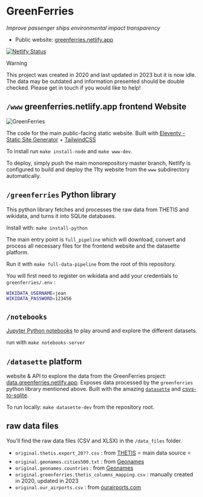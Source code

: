 # GreenFerries

*Improve passenger ships environmental impact transparency*

- Public website: [greenferries.netlify.app](https://greenferries.netlify.app)

[![Netlify Status](https://api.netlify.com/api/v1/badges/214d136b-2a50-41c0-b028-643e8352c1b6/deploy-status)](https://app.netlify.com/sites/greenferries/deploys)

> [!WARNING]
> This project was created in 2020 and last updated in 2023 but it is now idle.
> The data may be outdated and information presented should be double checked.
> Please get in touch if you would like to help!

## `/www` greenferries.netlify.app frontend Website

![GreenFerries](https://i.imgur.com/7RVgLVD.jpg)

The code for the main public-facing static website. Built with [Eleventy - Static Site Generator](https://www.11ty.dev/docs/) + [TailwindCSS](https://tailwindcss.com/)

To install run `make install-node` and `make www-dev`.

To deploy, simply push the main monorepository master branch, Netlify is configured to
build and deploy the 11ty website from the `www` subdirectory automatically.


## `/greenferries` Python library

This python library fetches and processes the raw data from THETIS and wikidata, and turns it into SQLite databases.

Install with: `make install-python`

The main entry point is `full_pipeline` which will download, convert and process all necessary files for the frontend website and the datasette platform.

Run it with `make full-data-pipeline` from the root of this repository.

You will first need to register on wikidata and add your credentials to `greenferries/.env` :

```sh
WIKIDATA_USERNAME=jean
WIKIDATA_PASSWORD=123456
```

## `/notebooks`

[Jupyter Python notebooks]((https://jupyter-notebook.readthedocs.io/en/stable/)) to play around and explore the different datasets.

run with `make notebooks-server`


## `/datasette` platform

website & API to explore the data from the GreenFerries project: [data.greenferries.netlify.app](https://data.greenferries.netlify.app). Exposes data processed by the `greenferries` python library mentioned above. Built with the amazing [`datasette`](https://github.com/simonw/datasette) and [csvs-to-sqlite](https://github.com/simonw/csvs-to-sqlite).

To run locally: `make datasette-dev` from the repository root.

## raw data files

You'll find the raw data files (CSV and XLSX) in the `/data_files` folder.

- `original.thetis.export_20??.csv` : from [THETIS](https://mrv.emsa.europa.eu/#public/emission-report) ⭐️ main data source ⭐️
- `original.geonames.cities500.txt` : from [Geonames](https://download.geonames.org/export/dump/)
- `original.geonames.countries` : from [Geonames](https://download.geonames.org/export/dump/)
- `original.greenferries.thetis_columns_mapping.csv` : manually created in 2020, updated in 2023
- `original.our_airports.csv` : from [ourairports.com](https://ourairports.com/data/)

